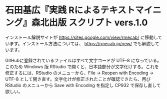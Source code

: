 # 石田基広『実践 Rによるテキストマイニング』森北出版 スクリプト vers.1.0

インストール解説サイトが https://sites.google.com/view/rmecab/ に移動しています。インストール方法については、 https://rmecab.jp/new/ でも解説しています。

GitHubに登録されているファイルはすべて文字コードが UTF-8 になっている。
このため Windows 版 RStudio で開くと、日本語部分が文字化けする。これを修正するには、RStudio のメニューから、File -> Reopen with Encoding -> UTF-8 として開き直す。文字化けが修正されたことが確認できたら、再び RStudio のメニューから Save with Encoding を指定し CP932 で保存し直して欲しい。
